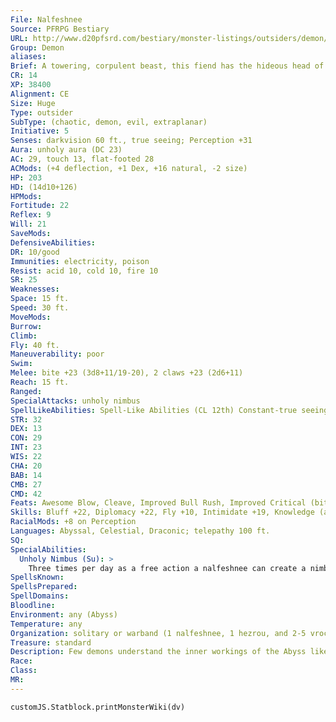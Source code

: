 ```yaml
---
File: Nalfeshnee
Source: PFRPG Bestiary
URL: http://www.d20pfsrd.com/bestiary/monster-listings/outsiders/demon/nalfeshnee
Group: Demon
aliases: 
Brief: A towering, corpulent beast, this fiend has the hideous head of a boar and arms ending in fatty, four-fingered hands.
CR: 14
XP: 38400
Alignment: CE
Size: Huge
Type: outsider
SubType: (chaotic, demon, evil, extraplanar)
Initiative: 5
Senses: darkvision 60 ft., true seeing; Perception +31
Aura: unholy aura (DC 23)
AC: 29, touch 13, flat-footed 28
ACMods: (+4 deflection, +1 Dex, +16 natural, -2 size)
HP: 203
HD: (14d10+126)
HPMods: 
Fortitude: 22
Reflex: 9
Will: 21
SaveMods: 
DefensiveAbilities: 
DR: 10/good
Immunities: electricity, poison
Resist: acid 10, cold 10, fire 10
SR: 25
Weaknesses: 
Space: 15 ft.
Speed: 30 ft.
MoveMods: 
Burrow: 
Climb: 
Fly: 40 ft.
Maneuverability: poor
Swim: 
Melee: bite +23 (3d8+11/19-20), 2 claws +23 (2d6+11)
Reach: 15 ft.
Ranged: 
SpecialAttacks: unholy nimbus
SpellLikeAbilities: Spell-Like Abilities (CL 12th) Constant-true seeing, unholy aura (DC 23) At will-call lightning (DC 18), feeblemind (DC 20), greater dispel magic, slow (DC 18), greater teleport (self plus 50 lbs. of objects only) 1/day-summon (level 5, 1 nalfeshnee 20%, 1d4 hezrous 40%, or 1d4 vrocks 50%)
STR: 32
DEX: 13
CON: 29
INT: 23
WIS: 22
CHA: 20
BAB: 14
CMB: 27
CMD: 42
Feats: Awesome Blow, Cleave, Improved Bull Rush, Improved Critical (bite), Improved Initiative, Iron Will, Power Attack
Skills: Bluff +22, Diplomacy +22, Fly +10, Intimidate +19, Knowledge (arcana) +23, Knowledge (planes) +23, Knowledge (any one other) +20, Perception +31, Sense Motive +23, Spellcraft +23, Stealth +10, Use Magic Device +22
RacialMods: +8 on Perception
Languages: Abyssal, Celestial, Draconic; telepathy 100 ft.
SQ: 
SpecialAbilities:
  Unholy Nimbus (Su): >
    Three times per day as a free action a nalfeshnee can create a nimbus of unholy light, causing nauseating beams of writhing color to play around its body. One round later, the light bursts in a 60-foot radius. Any non-demon creature caught within this area must succeed on a DC 22 Will save or be dazed for 1d10 rounds as visions of madness hound it. The save DC is Charisma-based.
SpellsKnown: 
SpellsPrepared: 
SpellDomains: 
Bloodline: 
Environment: any (Abyss)
Temperature: any
Organization: solitary or warband (1 nalfeshnee, 1 hezrou, and 2-5 vrocks)
Treasure: standard
Description: Few demons understand the inner workings of the Abyss like the nalfeshnee, and it is not unusual to see a nalfeshnee seeming to serve the Abyss itself rather than a demon lord. Some claim stewardship over the fleshy realms that birth new demons, while others guard sites of particular significance deep in the plane's secret reaches. Often, a nalfeshnee's realm in the Abyss surpasses the strength and size of the largest of mortal kingdoms, for nalfeshnees display a singular gift for managing and ordering the chaos of the Abyss. Mortal summoners often seek them out for their unparalleled yet mad intellects, ever taking care to comb through bargains with such demons for hidden and unwanted consequences, for there is little a nalfeshnee will agree to do that does not, in some sinister way, advance the needs and desires of the Abyss. Nalfeshnees stand 20 feet tall and weigh 8,000 pounds. They form from the souls of greedy or avaricious evil mortals, particularly those who ruled over empires of slavery, theft, banditry, and more violent vices.
Race: 
Class: 
MR: 
---
```

```dataviewjs
customJS.Statblock.printMonsterWiki(dv)
```
